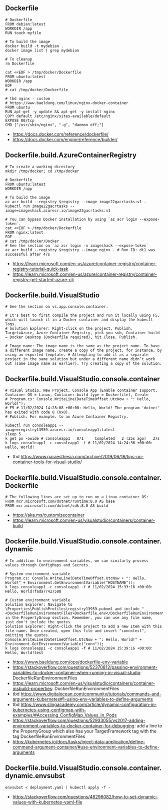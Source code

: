 ## Dockerfile

```
# Dockerfile
FROM debian:latest
WORKDIR /app
RUN touch myfile

# To build the image
docker build -t mydebian .
docker image list | grep mydebian

# To cleanup
rm Dockerfile
```

```
cat <<EOF > /tmp/docker/Dockerfile
FROM ubuntu:latest
WORKDIR /app
EOF
# cat /tmp/docker/Dockerfile

# tbd nginx - custom
# https://www.baeldung.com/linux/nginx-docker-container
FROM ubuntu
RUN apt-get -y update && apt-get -y install nginx
COPY default /etc/nginx/sites-available/default
EXPOSE 80/tcp
CMD ["/usr/sbin/nginx", "-g", "daemon off;"]
```

- https://docs.docker.com/reference/dockerfile/
- https://docs.docker.com/engine/reference/builder/

## Dockerfile.build.AzureContainerRegistry

```
# To create a working directory
mkdir /tmp/docker; cd /tmp/docker

# Dockerfile
FROM ubuntu:latest
WORKDIR /app

# To build the image
az acr build --registry $registry --image image22gacrtasks:v1 .
kubectl run image22gacrtasks --image=imageshack.azurecr.io/image22gacrtasks:v1
```

```
# You can bypass Docker installation by using `az acr login --expose-token`.
cat <<EOF > /tmp/docker/Dockerfile
FROM nginx:latest
EOF
# cat /tmp/docker/Docker
# See the section on `az acr login -n imageshack --expose-token`
az acr build --registry $registry --image nginx . # Run ID: dt1 was successful after 47s
```

- https://learn.microsoft.com/en-us/azure/container-registry/container-registry-tutorial-quick-task
- https://learn.microsoft.com/en-us/azure/container-registry/container-registry-get-started-azure-cli

## Dockerfile.build.VisualStudio

```
# See the section on vs.app.console.container.

# It's best to first compile the project and run it locally using F5, which will launch it in a Docker container and display the kubectl logs.
# Solution Explorer: Right-click on the project, Publish, Target=Azure, Azure Container Registry, pick you sub, Container build = Docker Desktop (Dockerfile required), hit Close. Publish.

# Image name: The image name is the same as the project name. To have a different image name, create a copy of the project, for instance, by using an exported template. # Attempting to add it as a separate project in the same solution but under a different name didn’t work out (same image name as earlier). Try creating a copy of the solution.
```

## Dockerfile.build.VisualStudio.console.container

```
# Visual Studio, New Project, Console App (Enable container support, Container OS = Linux, Container build type = Dockerfile), Create
# Program.cs: Console.WriteLine(DateTimeOffset.UtcNow + ": Hello, World!");
# F5 # 11/02/2024 14:28:08 +00:00: Hello, World! The program 'dotnet' has exited with code 0 (0x0).
# Publish: For example. to an Azure Container Registry.

kubectl run consoleapp1 --image=registry13959.azurecr.io/consoleapp1:latest
sleep 5
k get po -owide # consoleapp1   0/1     Completed   2 (25s ago)   27s
k logs consoleapp1 -c consoleapp1 -f # 11/02/2024 14:24:36 +00:00: Hello, World!
```

- tbd https://www.paraesthesia.com/archive/2019/06/18/tips-on-container-tools-for-visual-studio/

## Dockerfile.build.VisualStudio.console.container.Dockerfile

```
# The following lines are set up to run on a Linux container OS:
FROM mcr.microsoft.com/dotnet/runtime:8.0 AS base
FROM mcr.microsoft.com/dotnet/sdk:8.0 AS build
```

- https://aka.ms/customizecontainer
- https://learn.microsoft.com/en-us/visualstudio/containers/container-build

## Dockerfile.build.VisualStudio.console.container.dynamic

```
# In addition to environment variables, we can similarly process values through ConfigMaps and Secrets.

# System environment variable
Program.cs: Console.WriteLine(DateTimeOffset.UtcNow + ": Hello, World!" + Environment.GetEnvironmentVariable("HOSTNAME"));
k logs consoleapp1 -c consoleapp1 -f # 11/02/2024 15:33:16 +00:00: Hello, World!fada77427588

# Custom environment variable
Solution Explorer: Navigate to \Properties\PublishProfiles\registry13959.pubxml and include "<DockerfileRunEnvironmentFiles>Dockerfile.env</DockerfileRunEnvironmentFiles>" in the PropertyGroup section. Remember, you can use any file name, just don't include the quotes
Solution Explorer: Right-click the project to add a new Item with this file name. Once created, open this file and insert "conn=test", omitting the quotes.
Console.WriteLine(DateTimeOffset.UtcNow + ": Hello, World!" + Environment.GetEnvironmentVariable("conn"));
k logs consoleapp1 -c consoleapp1 -f # 11/02/2024 15:39:16 +00:00: Hello, World!test
```

- https://www.baeldung.com/ops/dockerfile-env-variable
- https://stackoverflow.com/questions/52370812/passing-environment-variables-to-docker-container-when-running-in-visual-studio: DockerfileRunEnvironmentFiles
- https://learn.microsoft.com/en-us/visualstudio/containers/container-msbuild-properties: DockerfileRunEnvironmentFiles
- tbd https://www.digitalocean.com/community/tutorials/commands-and-arguments-kubernetes#1-using-env-variables-to-define-arguments
- tbd https://www.slingacademy.com/article/dynamic-configuration-in-kubernetes-using-configmap-with-examples/#Accessing_ConfigMap_Values_in_Pods
- https://stackoverflow.com/questions/52933055/vs2017-adding-environment-variables-to-docker-container-for-debugging: add a line to the PropertyGroup which also has your TargetFramework tag with the tag DockerfileRunEnvironmentFiles
- https://kubernetes.io/docs/tasks/inject-data-application/define-command-argument-container/#use-environment-variables-to-define-arguments

## Dockerfile.build.VisualStudio.console.container.dynamic.envsubst

```
envsubst < deployment.yaml | kubectl apply -f -
```

- https://stackoverflow.com/questions/48296082/how-to-set-dynamic-values-with-kubernetes-yaml-file
